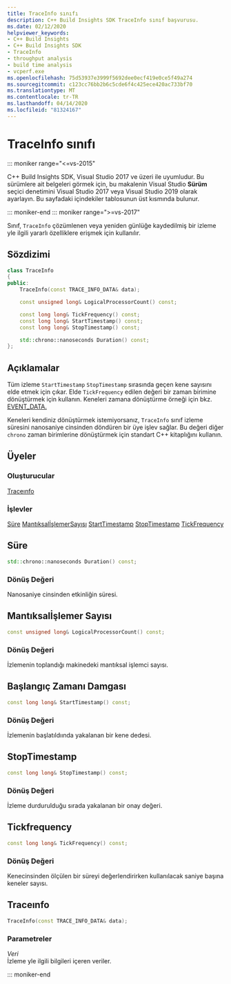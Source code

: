 ```yaml
---
title: TraceInfo sınıfı
description: C++ Build Insights SDK TraceInfo sınıf başvurusu.
ms.date: 02/12/2020
helpviewer_keywords:
- C++ Build Insights
- C++ Build Insights SDK
- TraceInfo
- throughput analysis
- build time analysis
- vcperf.exe
ms.openlocfilehash: 75d53937e3999f5692dee0ecf419e0ce5f49a274
ms.sourcegitcommit: c123cc76bb2b6c5cde6f4c425ece420ac733bf70
ms.translationtype: MT
ms.contentlocale: tr-TR
ms.lasthandoff: 04/14/2020
ms.locfileid: "81324167"
---
```

# <a name="traceinfo-class"></a>TraceInfo sınıfı

::: moniker range="<=vs-2015"

C++ Build Insights SDK, Visual Studio 2017 ve üzeri ile uyumludur. Bu sürümlere ait belgeleri görmek için, bu makalenin Visual Studio **Sürüm** seçici denetimini Visual Studio 2017 veya Visual Studio 2019 olarak ayarlayın. Bu sayfadaki içindekiler tablosunun üst kısmında bulunur.

::: moniker-end
::: moniker range=">=vs-2017"

Sınıf, `TraceInfo` çözümlenen veya yeniden günlüğe kaydedilmiş bir izleme yle ilgili yararlı özelliklere erişmek için kullanılır.

## <a name="syntax"></a>Sözdizimi

```cpp
class TraceInfo
{
public:
    TraceInfo(const TRACE_INFO_DATA& data);

    const unsigned long& LogicalProcessorCount() const;

    const long long& TickFrequency() const;
    const long long& StartTimestamp() const;
    const long long& StopTimestamp() const;

    std::chrono::nanoseconds Duration() const;
};
```

## <a name="remarks"></a>Açıklamalar

Tüm izleme `StartTimestamp` `StopTimestamp` sırasında geçen kene sayısını elde etmek için çıkar. Elde `TickFrequency` edilen değeri bir zaman birimine dönüştürmek için kullanın. Keneleri zamana dönüştürme örneği için bkz. [EVENT_DATA.](../c-event-data-types/event-data-struct.md)

Keneleri kendiniz dönüştürmek istemiyorsanız, `TraceInfo` sınıf izleme süresini nanosaniye cinsinden döndüren bir üye işlev sağlar. Bu değeri diğer `chrono` zaman birimlerine dönüştürmek için standart C++ kitaplığını kullanın.

## <a name="members"></a>Üyeler

### <a name="constructors"></a>Oluşturucular

[Traceınfo](#trace-info)

### <a name="functions"></a>İşlevler

[Süre](#duration)
[MantıksalİşlemerSayısı](#logical-processor-count)
[StartTimestamp](#start-timestamp)
[StopTimestamp](#stop-timestamp)
[TickFrequency](#tick-frequency)

## <a name="duration"></a><a name="duration"></a>Süre

```cpp
std::chrono::nanoseconds Duration() const;
```

### <a name="return-value"></a>Dönüş Değeri

Nanosaniye cinsinden etkinliğin süresi.

## <a name="logicalprocessorcount"></a><a name="logical-processor-count"></a>Mantıksalİşlemer Sayısı

```cpp
const unsigned long& LogicalProcessorCount() const;
```

### <a name="return-value"></a>Dönüş Değeri

İzlemenin toplandığı makinedeki mantıksal işlemci sayısı.

## <a name="starttimestamp"></a><a name="start-timestamp"></a>Başlangıç Zamanı Damgası

```cpp
const long long& StartTimestamp() const;
```

### <a name="return-value"></a>Dönüş Değeri

İzlemenin başlatıldıında yakalanan bir kene dedesi.

## <a name="stoptimestamp"></a><a name="stop-timestamp"></a>StopTimestamp

```cpp
const long long& StopTimestamp() const;
```

### <a name="return-value"></a>Dönüş Değeri

İzleme durdurulduğu sırada yakalanan bir onay değeri.

## <a name="tickfrequency"></a><a name="tick-frequency"></a>Tickfrequency

```cpp
const long long& TickFrequency() const;
```

### <a name="return-value"></a>Dönüş Değeri

Kenecinsinden ölçülen bir süreyi değerlendirirken kullanılacak saniye başına keneler sayısı.

## <a name="traceinfo"></a><a name="trace-info"></a>Traceınfo

```cpp
TraceInfo(const TRACE_INFO_DATA& data);
```

### <a name="parameters"></a>Parametreler

*Veri*\
İzleme yle ilgili bilgileri içeren veriler.

::: moniker-end
